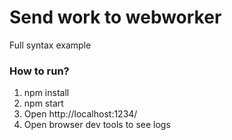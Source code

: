 # Send work to webworker

Full syntax example

### How to run?

1. npm install
2. npm start
3. Open http://localhost:1234/
4. Open browser dev tools to see logs

